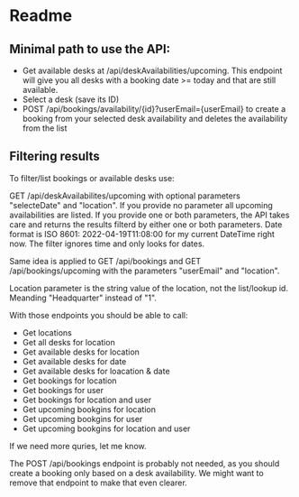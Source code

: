 # Readme

## Minimal path to use the API:

- Get available desks at /api/deskAvailabilities/upcoming. This endpoint will give you all desks with a booking date >= today and that are still available.
- Select a desk (save its ID)
- POST /api/bookings/availability/{id}?userEmail={userEmail} to create a booking from your selected desk availability and deletes the availability from the list


## Filtering results

To filter/list bookings or available desks use:

GET /api/deskAvailabilites/upcoming with optional parameters "selecteDate" and "location". If you provide no parameter all upcoming availabilities are listed. If you provide one or both parameters, the API takes care and returns the results filterd by either one or both parameters. Date format is ISO 8601: 2022-04-19T11:08:00 for my current DateTime right now. The filter ignores time and only looks for dates.

Same idea is applied to GET /api/bookings and GET /api/bookings/upcoming with the parameters "userEmail" and "location".

Location parameter is the string value of the location, not the list/lookup id. Meanding "Headquarter" instead of "1". 

With those endpoints you should be able to call:
- Get locations
- Get all desks for location
- Get available desks for location
- Get available desks for date
- Get available desks for loacation & date
- Get bookings for location
- Get bookings for user
- Get bookings for location and user
- Get upcoming bookgins for location
- Get upcoming bookgins for user
- Get upcoming bookgins for location and user

If we need more quries, let me know. 

The POST /api/bookings endpoint is probably not needed, as you should create a booking only based on a desk availability. We might want to remove that endpoint to make that even clearer.  
